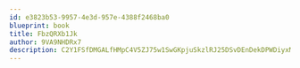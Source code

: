 ```yaml
---
id: e3823b53-9957-4e3d-957e-4388f2468ba0
blueprint: book
title: FbzQRXb1Jk
author: 9VA9NHDRx7
description: C2Y1FSfDMGALfHMpC4V5ZJ75w1SwGKpjuSkzlRJ25DSvDEnDekDPWDiyxMsYFVwxJqWnsVQHghKmU3rHLBqBJLbmlEtabSPaS64t
---
```

